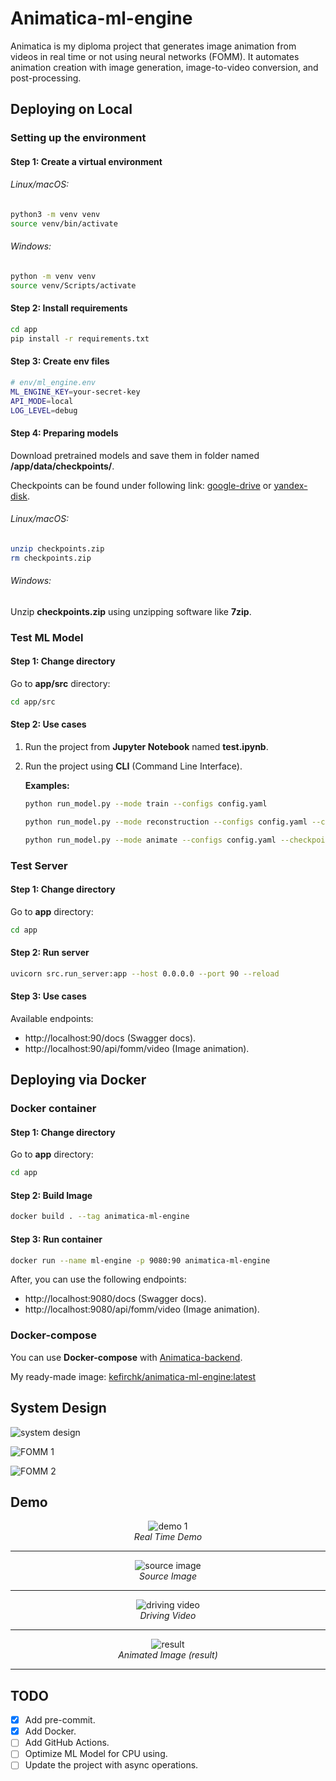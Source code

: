 # Animatica-ml-engine
Animatica is my diploma project that generates image animation from videos in real time or not using neural networks (FOMM).
It automates animation creation with image generation, image-to-video conversion, and post-processing.

## Deploying on Local

### Setting up the environment

#### Step 1: Create a virtual environment

###### *Linux/macOS:*

```bash
python3 -m venv venv
source venv/bin/activate
```

###### *Windows:*

```bash
python -m venv venv
source venv/Scripts/activate
```

#### Step 2: Install requirements

```bash
cd app
pip install -r requirements.txt
```

#### Step 3: Create env files

```bash
# env/ml_engine.env
ML_ENGINE_KEY=your-secret-key
API_MODE=local
LOG_LEVEL=debug
```

#### Step 4: Preparing models

Download pretrained models and save them in folder named __/app/data/checkpoints/__.

Checkpoints can be found under following link: 
[google-drive](https://drive.google.com/drive/folders/1PyQJmkdCsAkOYwUyaj_l-l0as-iLDgeH)
 or [yandex-disk](https://disk.yandex.ru/d/lEw8uRm140L_eQ).

###### *Linux/macOS:*

```bash
unzip checkpoints.zip
rm checkpoints.zip
```

###### *Windows:*

Unzip __checkpoints.zip__ using unzipping software like __7zip__.


### Test ML Model

#### Step 1: Change directory

Go to **app/src** directory:

```bash
cd app/src
```

#### Step 2: Use cases

1. Run the project from __Jupyter Notebook__ named __test.ipynb__.
2. Run the project using __CLI__ (Command Line Interface).

    __Examples:__

   ```bash
   python run_model.py --mode train --configs config.yaml
   ```
   ```bash
   python run_model.py --mode reconstruction --configs config.yaml --checkpoint path/to/ckpt
   ```
   ```bash
   python run_model.py --mode animate --configs config.yaml --checkpoint path/to/ckpt
   ```

### Test Server

#### Step 1: Change directory

Go to **app** directory:

```bash
cd app
```

#### Step 2: Run server

```bash
uvicorn src.run_server:app --host 0.0.0.0 --port 90 --reload 
```

#### Step 3: Use cases

Available endpoints:
- http://localhost:90/docs (Swagger docs).
- http://localhost:90/api/fomm/video (Image animation).

## Deploying via Docker

### Docker container

#### Step 1: Change directory

Go to **app** directory:

```bash
cd app
```

#### Step 2: Build Image

```bash
docker build . --tag animatica-ml-engine
```

#### Step 3: Run container

```bash
docker run --name ml-engine -p 9080:90 animatica-ml-engine 
```

After, you can use the following endpoints:
- http://localhost:9080/docs (Swagger docs).
- http://localhost:9080/api/fomm/video (Image animation).

### Docker-compose

You can use __Docker-compose__ with [Animatica-backend](https://github.com/kefirchk/Animatica-backend).

My ready-made image:
[kefirchk/animatica-ml-engine:latest](https://hub.docker.com/r/kefirchk/animatica-ml-engine)

## System Design

![system design](docs/animatica-ml-engine-design-diagram.png)

![FOMM 1](docs/FOMM%201.png)

![FOMM 2](docs/FOMM%202.png)

## Demo

<div style="text-align: center;">

![demo 1](docs/demo.gif) \
_Real Time Demo_
</div>

---

<div style="text-align: center;">
    
![source image](docs/monolisa.jpg) \
_Source Image_
</div>

---

<div style="text-align: center;">

![driving video](docs/my_face.gif) \
_Driving Video_
</div>

---

<div style="text-align: center;">
    
![result](docs/result.gif) \
_Animated Image (result)_
</div>

---

## TODO
- [x] Add pre-commit.
- [x] Add Docker.
- [ ] Add GitHub Actions.
- [ ] Optimize ML Model for CPU using.
- [ ] Update the project with async operations.
